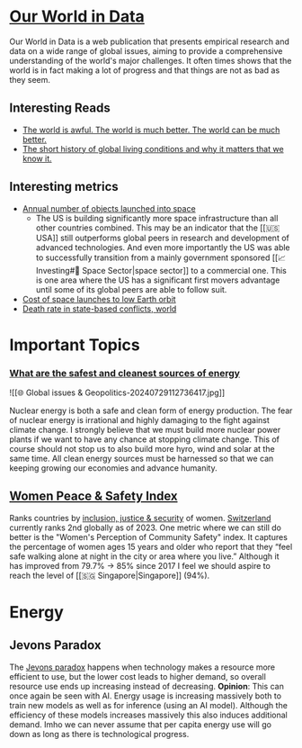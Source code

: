 # [Our World in Data](https://ourworldindata.org/)

Our World in Data is a web publication that presents empirical research and data on a wide range of global issues, aiming to provide a comprehensive understanding of the world's major challenges. It often times shows that the world is in fact making a lot of progress and that things are not as bad as they seem.

## Interesting Reads

* [The world is awful. The world is much better. The world can be much better. ](https://ourworldindata.org/much-better-awful-can-be-better)
* [The short history of global living conditions and why it matters that we know it.](https://ourworldindata.org/a-history-of-global-living-conditions)

## Interesting metrics

* [Annual number of objects launched into space](https://ourworldindata.org/grapher/yearly-number-of-objects-launched-into-outer-space)
	* The US is building significantly more space infrastructure than all other countries combined. This may be an indicator that the [[🇺🇸 USA]] still outperforms global peers in research and development of advanced technologies. And even more importantly the US was able to successfully transition from a mainly government sponsored [[📈 Investing#🚀 Space Sector|space sector]] to a commercial one. This is one area where the US has a significant first movers advantage until some of its global peers are able to follow suit.
* [Cost of space launches to low Earth orbit](https://ourworldindata.org/grapher/cost-space-launches-low-earth-orbit)
* [Death rate in state-based conflicts, world](https://ourworldindata.org/grapher/death-rate-in-state-based-conflicts)

# Important Topics

### [What are the safest and cleanest sources of energy](https://ourworldindata.org/safest-sources-of-energy)

![[🌐 Global issues & Geopolitics-20240729112736417.jpg]]

Nuclear energy is both a safe and clean form of energy production. The fear of nuclear energy is  irrational and highly damaging to the fight against climate change. I strongly believe that we must build more nuclear power plants if we want to have any chance at stopping climate change. This of course should not stop us to also build more hyro, wind and solar at the same time. All clean energy sources must be harnessed so that we can keeping growing our economies and advance humanity.

## [Women Peace & Safety Index](https://giwps.georgetown.edu/the-index/)

Ranks countries by [inclusion, justice & security](https://giwps.georgetown.edu/index-dimensions/) of women. [Switzerland](https://giwps.georgetown.edu/country/switzerland/) currently ranks 2nd globally as of 2023. One metric where we can still do better is the "Women's Perception of Community Safety" index. It captures the percentage of women ages 15 years and older who report that they “feel safe walking alone at night in the city or area where you live.” Although it has improved from 79.7% -> 85% since 2017 I feel we should aspire to reach the level of [[🇸🇬 Singapore|Singapore]] (94%).

# Energy

## Jevons Paradox
 The [Jevons paradox](https://en.wikipedia.org/wiki/Jevons_paradox) happens when technology makes a resource more efficient to use, but the lower cost leads to higher demand, so overall resource use ends up increasing instead of decreasing.
 **Opinion**: This can once again be seen with AI. Energy usage is increasing massively both to train new models as well as for inference (using an AI model). Although the efficiency of these models increases massively this also induces additional demand. Imho we can never assume that per capita energy use will go down as long as there is technological progress.